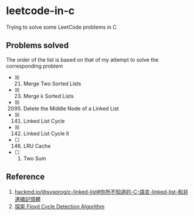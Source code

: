# leetcode-in-c
Trying to solve some LeetCode problems in C

## Problems solved
The order of the list is based on that of my attempt to solve the corresponding problem

- [X] 21. Merge Two Sorted Lists
- [X] 23. Merge k Sorted Lists
- [X] 2095. Delete the Middle Node of a Linked List
- [X] 141. Linked List Cycle
- [X] 142. Linked List Cycle II
- [ ] 146. LRU Cache
- [ ] 1. Two Sum

## Reference
1. [hackmd.io/@sysprog/c-linked-list#你所不知道的-C-語言-linked-list-和非連續記憶體](https://hackmd.io/@sysprog/c-linked-list#%E4%BD%A0%E6%89%80%E4%B8%8D%E7%9F%A5%E9%81%93%E7%9A%84-C-%E8%AA%9E%E8%A8%80-linked-list-%E5%92%8C%E9%9D%9E%E9%80%A3%E7%BA%8C%E8%A8%98%E6%86%B6%E9%AB%94)
2. [探索 Floyd Cycle Detection Algorithm](https://medium.com/@orionssl/%E6%8E%A2%E7%B4%A2-floyd-cycle-detection-algorithm-934cdd05beb9)
<!-- 3.  -->
